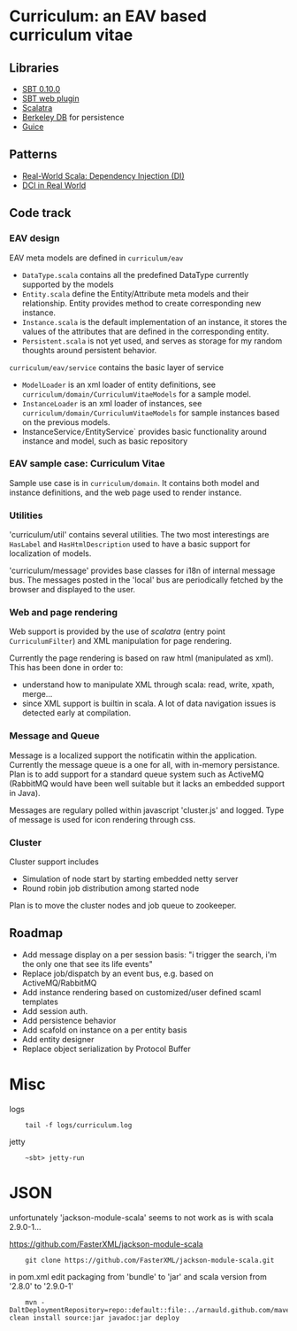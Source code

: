 Curriculum: an EAV based curriculum vitae
==============================================

## Libraries

* [SBT 0.10.0](https://github.com/harrah/xsbt)
* [SBT web plugin](https://github.com/siasia/xsbt-web-plugin)
* [Scalatra](https://github.com/scalatra/scalatra)
* [Berkeley DB](http://www.oracle.com/technetwork/database/berkeleydb/overview/index.html) for persistence
* [Guice](http://code.google.com/p/google-guice/)

## Patterns

* [Real-World Scala: Dependency Injection (DI)](http://jonasboner.com/2008/10/06/real-world-scala-dependency-injection-di.html)
* [DCI in Real World](http://sadekdrobi.com/2009/06/10/dci-in-real-world-domain-context-and-interaction-with-scala-in-a-real-world-project/)

## Code track


### EAV design

EAV meta models are defined in `curriculum/eav`


* `DataType.scala` contains all the predefined DataType currently supported by the models
* `Entity.scala` define the Entity/Attribute meta models and their relationship. Entity provides method to create corresponding
   new instance.
* `Instance.scala` is the default implementation of an instance, it stores the values of the attributes that are defined
   in the corresponding entity.
* `Persistent.scala` is not yet used, and serves as storage for my random thoughts around persistent behavior.


`curriculum/eav/service` contains the basic layer of service

* `ModelLoader` is an xml loader of entity definitions, see `curriculum/domain/CurriculumVitaeModels` for a sample model.
* `InstanceLoader` is an xml loader of instances, see `curriculum/domain/CurriculumVitaeModels` for sample instances based on the previous models.
* InstanceService`/`EntityService` provides basic functionality around instance and model, such as basic repository

### EAV sample case: Curriculum Vitae

Sample use case is in `curriculum/domain`. It contains both model and instance definitions, and the web page used to
render instance.

### Utilities

'curriculum/util' contains several utilities. The two most interestings are `HasLabel` and `HasHtmlDescription` used
to have a basic support for localization of models.

'curriculum/message' provides base classes for i18n of internal message bus. The messages posted in the 'local' bus 
are periodically fetched by the browser and displayed to the user.

### Web and page rendering

Web support is provided by the use of *scalatra* (entry point `CurriculumFilter`) and XML manipulation for page rendering.

Currently the page rendering is based on raw html (manipulated as xml). This has been done in order to:

* understand how to manipulate XML through scala: read, write, xpath, merge...
* since XML support is builtin in scala. A lot of data navigation issues is detected early at compilation.

### Message and Queue

Message is a localized support the notificatin within the application.
Currently the message queue is a one for all, with in-memory persistance. Plan is to add support for a
standard queue system such as ActiveMQ (RabbitMQ would have been well suitable but it lacks an embedded
support in Java).

Messages are regulary polled within javascript 'cluster.js' and logged. Type of message is used for
icon rendering through css.


### Cluster

Cluster support includes

* Simulation of node start by starting embedded netty server
* Round robin job distribution among started node

Plan is to move the cluster nodes and job queue to zookeeper.

## Roadmap

* Add message display on a per session basis: "i trigger the search, i'm the only one that see its life events"
* Replace job/dispatch by an event bus, e.g. based on ActiveMQ/RabbitMQ
* Add instance rendering based on customized/user defined scaml templates
* Add session auth.
* Add persistence behavior
* Add scafold on instance on a per entity basis
* Add entity designer
* Replace object serialization by Protocol Buffer

Misc
==============================================

logs

        tail -f logs/curriculum.log

jetty

        ~sbt> jetty-run


JSON
==============================================

unfortunately 'jackson-module-scala' seems to not work as is with scala 2.9.0-1...

https://github.com/FasterXML/jackson-module-scala

        git clone https://github.com/FasterXML/jackson-module-scala.git

in pom.xml edit packaging from 'bundle' to 'jar'
and scala version from '2.8.0' to '2.9.0-1'

        mvn -DaltDeploymentRepository=repo::default::file:../arnauld.github.com/maven2 clean install source:jar javadoc:jar deploy